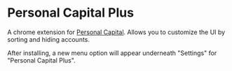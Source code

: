 Personal Capital Plus
=====================

A chrome extension for [Personal Capital](https://www.personalcapital.com).
Allows you to customize the UI by sorting and hiding accounts.

After installing, a new menu option will appear underneath "Settings" for
"Personal Capital Plus".
